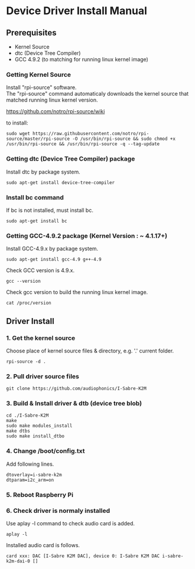 # Device Driver Install Manual

## Prerequisites
* Kernel Source
* dtc (Device Tree Compiler)
* GCC 4.9.2 (to matching for running linux kernel image)

### Getting Kernel Source
Install "rpi-source" software.  
The "rpi-source" command automaticaly downloads the kernel source that matched running linux kernel version.

https://github.com/notro/rpi-source/wiki

to install:

    sudo wget https://raw.githubusercontent.com/notro/rpi-source/master/rpi-source -O /usr/bin/rpi-source && sudo chmod +x /usr/bin/rpi-source && /usr/bin/rpi-source -q --tag-update

### Getting dtc (Device Tree Compiler) package
Install dtc by package system.

    sudo apt-get install device-tree-compiler

### Install bc command
If bc is not installed, must install bc.

    sudo apt-get install bc

### Getting GCC-4.9.2 package (Kernel Version : ~ 4.1.17+)
Install GCC-4.9.x by package system.

    sudo apt-get install gcc-4.9 g++-4.9

Check GCC version is 4.9.x.

    gcc --version

Check gcc version to build the running linux kernel image. 

    cat /proc/version

## Driver Install

### 1. Get the kernel source

Choose place of kernel source files & directory, e.g. '.' current folder.

    rpi-source -d .

### 2. Pull driver source files

    git clone https://github.com/audiophonics/I-Sabre-K2M
    
### 3. Build & Install driver & dtb (device tree blob)

    cd ./I-Sabre-K2M
    make
    sudo make modules_install
    make dtbs
    sudo make install_dtbo

### 4. Change /boot/config.txt

Add following lines.

    dtoverlay=i-sabre-k2m
    dtparam=i2c_arm=on

### 5. Reboot Raspberry Pi

### 6. Check driver is normaly installed

Use aplay -l command to check audio card is added.

    aplay -l

Installed audio card is follows.

    card xxx: DAC [I-Sabre K2M DAC], device 0: I-Sabre K2M DAC i-sabre-k2m-dai-0 []
